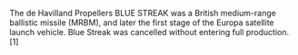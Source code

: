 The de Havilland Propellers BLUE STREAK was a British medium-range ballistic missile (MRBM), and later the first stage of the Europa satellite launch vehicle. Blue Streak was cancelled without entering full production.[1]
